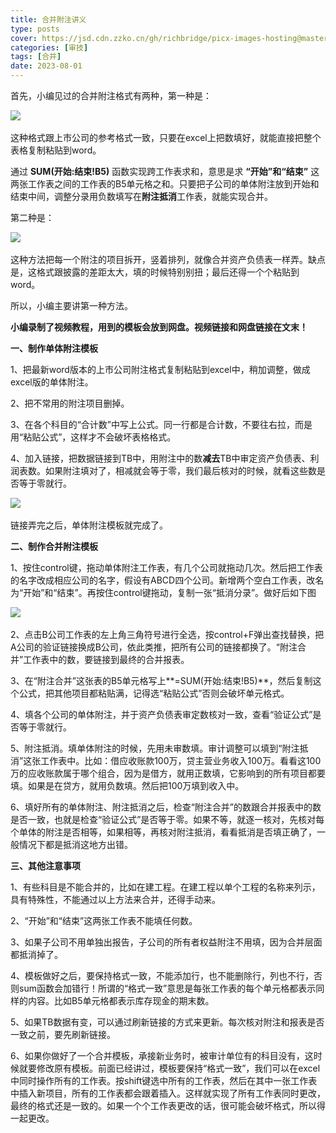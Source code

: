 ```yaml
---
title: 合并附注讲义
type: posts
cover: https://jsd.cdn.zzko.cn/gh/richbridge/picx-images-hosting@master/thumbnail/audit.jpg
categories: [审技]
tags: [合并]
date: 2023-08-01
---
```

首先，小编见过的合并附注格式有两种，第一种是：

![](https://img.richfan.site/finance/accounting/合并附注/合并附注_1.webp) 

这种格式跟上市公司的参考格式一致，只要在excel上把数填好，就能直接把整个表格复制粘贴到word。

通过 **SUM(开始:结束!B5)** 函数实现跨工作表求和，意思是求 **“开始”和“结束”** 这两张工作表之间的工作表的B5单元格之和。只要把子公司的单体附注放到开始和结束中间，调整分录用负数填写在**附注抵消**工作表，就能实现合并。

第二种是：

![](https://img.richfan.site/finance/accounting/合并附注/合并附注_2.webp) 

这种方法把每一个附注的项目拆开，竖着排列，就像合并资产负债表一样弄。缺点是，这格式跟披露的差距太大，填的时候特别别扭；最后还得一个个粘贴到word。

所以，小编主要讲第一种方法。

**小编录制了视频教程，用到的模板会放到网盘。视频链接和网盘链接在文末！**

**一、制作单体附注模板**

1、把最新word版本的上市公司附注格式复制粘贴到excel中，稍加调整，做成excel版的单体附注。

2、把不常用的附注项目删掉。

3、在各个科目的“合计数”中写上公式。同一行都是合计数，不要往右拉，而是用“粘贴公式”，这样才不会破坏表格格式。

4、加入链接，把数据链接到TB中，用附注中的数**减去**TB中审定资产负债表、利润表数。如果附注填对了，相减就会等于零，我们最后核对的时候，就看这些数是否等于零就行。

![](https://img.richfan.site/finance/accounting/合并附注/合并附注_3.webp) 

链接弄完之后，单体附注模板就完成了。

**二、制作合并附注模板**

1、按住control键，拖动单体附注工作表，有几个公司就拖动几次。然后把工作表的名字改成相应公司的名字，假设有ABCD四个公司。新增两个空白工作表，改名为“开始”和“结束”。再按住control键拖动，复制一张“抵消分录”。做好后如下图

![](https://img.richfan.site/finance/accounting/合并附注/合并附注_4.webp) 

2、点击B公司工作表的左上角三角符号进行全选，按control+F弹出查找替换，把A公司的验证链接换成B公司，依此类推，把所有公司的链接都换了。“附注合并”工作表中的数，要链接到最终的合并报表。

3、在“附注合并”这张表的B5单元格写上**=SUM(开始:结束!B5)**，然后复制这个公式，把其他项目都粘贴满，记得选“粘贴公式”否则会破坏单元格式。

4、填各个公司的单体附注，并于资产负债表审定数核对一致，查看“验证公式”是否等于零就行。

5、附注抵消。填单体附注的时候，先用未审数填。审计调整可以填到“附注抵消”这张工作表中。比如：借应收账款100万，贷主营业务收入100万。看看这100万的应收账款属于哪个组合，因为是借方，就用正数填，它影响到的所有项目都要填。如果是在贷方，就用负数填。然后把100万填到收入中。

6、填好所有的单体附注、附注抵消之后，检查“附注合并”的数跟合并报表中的数是否一致，也就是检查“验证公式”是否等于零。如果不等，就逐一核对，先核对每个单体的附注是否相等，如果相等，再核对附注抵消，看看抵消是否填正确了，一般情况下都是抵消这地方出错。

**三、其他注意事项**

1、有些科目是不能合并的，比如在建工程。在建工程以单个工程的名称来列示，具有特殊性，不能通过以上方法来合并，还得手动来。

2、“开始”和“结束”这两张工作表不能填任何数。

3、如果子公司不用单独出报告，子公司的所有者权益附注不用填，因为合并层面都抵消掉了。

4、模板做好之后，要保持格式一致，不能添加行，也不能删除行，列也不行，否则sum函数会加错行！所谓的“格式一致”意思是每张工作表的每个单元格都表示同样的内容。比如B5单元格都表示库存现金的期末数。

5、如果TB数据有变，可以通过刷新链接的方式来更新。每次核对附注和报表是否一致之前，要先刷新链接。

6、如果你做好了一个合并模板，承接新业务时，被审计单位有的科目没有，这时候就要修改原有模板。前面已经讲过，模板要保持“格式一致”，我们可以在excel中同时操作所有的工作表。按shift键选中所有的工作表，然后在其中一张工作表中插入新项目，所有的工作表都会跟着插入。这样就实现了所有工作表同时更改，最终的格式还是一致的。如果一个个工作表更改的话，很可能会破坏格式，所以得一起更改。